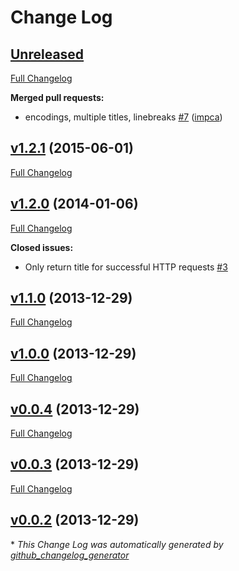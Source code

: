# Change Log

## [Unreleased](https://github.com/dentarg/hubot-url-title/tree/HEAD)

[Full Changelog](https://github.com/dentarg/hubot-url-title/compare/v1.2.1...HEAD)

**Merged pull requests:**

- encodings, multiple titles, linebreaks [\#7](https://github.com/dentarg/hubot-url-title/pull/7) ([impca](https://github.com/impca))

## [v1.2.1](https://github.com/dentarg/hubot-url-title/tree/v1.2.1) (2015-06-01)
[Full Changelog](https://github.com/dentarg/hubot-url-title/compare/v1.2.0...v1.2.1)

## [v1.2.0](https://github.com/dentarg/hubot-url-title/tree/v1.2.0) (2014-01-06)
[Full Changelog](https://github.com/dentarg/hubot-url-title/compare/v1.1.0...v1.2.0)

**Closed issues:**

- Only return title for successful HTTP requests [\#3](https://github.com/dentarg/hubot-url-title/issues/3)

## [v1.1.0](https://github.com/dentarg/hubot-url-title/tree/v1.1.0) (2013-12-29)
[Full Changelog](https://github.com/dentarg/hubot-url-title/compare/v1.0.0...v1.1.0)

## [v1.0.0](https://github.com/dentarg/hubot-url-title/tree/v1.0.0) (2013-12-29)
[Full Changelog](https://github.com/dentarg/hubot-url-title/compare/v0.0.4...v1.0.0)

## [v0.0.4](https://github.com/dentarg/hubot-url-title/tree/v0.0.4) (2013-12-29)
[Full Changelog](https://github.com/dentarg/hubot-url-title/compare/v0.0.3...v0.0.4)

## [v0.0.3](https://github.com/dentarg/hubot-url-title/tree/v0.0.3) (2013-12-29)
[Full Changelog](https://github.com/dentarg/hubot-url-title/compare/v0.0.2...v0.0.3)

## [v0.0.2](https://github.com/dentarg/hubot-url-title/tree/v0.0.2) (2013-12-29)


\* *This Change Log was automatically generated by [github_changelog_generator](https://github.com/skywinder/Github-Changelog-Generator)*